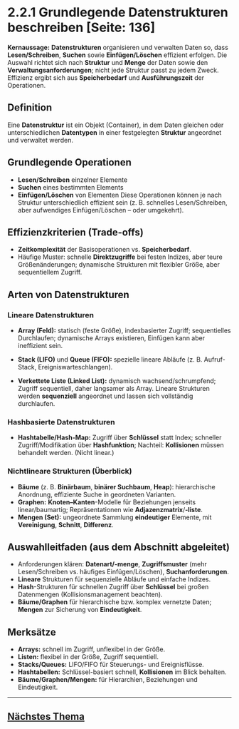 # 2.2.1 Grundlegende Datenstrukturen beschreiben [Seite: 136] 

**Kernaussage:** **Datenstrukturen** organisieren und verwalten Daten so, dass **Lesen/Schreiben**, **Suchen** sowie **Einfügen/Löschen** effizient erfolgen. Die Auswahl richtet sich nach **Struktur** und **Menge** der Daten sowie den **Verwaltungsanforderungen**; nicht jede Struktur passt zu jedem Zweck. Effizienz ergibt sich aus **Speicherbedarf** und **Ausführungszeit** der Operationen. 

## Definition

Eine **Datenstruktur** ist ein Objekt (Container), in dem Daten gleichen oder unterschiedlichen **Datentypen** in einer festgelegten **Struktur** angeordnet und verwaltet werden. 

## Grundlegende Operationen

* **Lesen/Schreiben** einzelner Elemente
* **Suchen** eines bestimmten Elements
* **Einfügen/Löschen** von Elementen
  Diese Operationen können je nach Struktur unterschiedlich effizient sein (z. B. schnelles Lesen/Schreiben, aber aufwendiges Einfügen/Löschen – oder umgekehrt). 

## Effizienzkriterien (Trade-offs)

* **Zeitkomplexität** der Basisoperationen vs. **Speicherbedarf**.
* Häufige Muster: schnelle **Direktzugriffe** bei festen Indizes, aber teure Größenänderungen; dynamische Strukturen mit flexibler Größe, aber sequentiellem Zugriff. 

## Arten von Datenstrukturen

### Lineare Datenstrukturen

* **Array (Feld):** statisch (feste Größe), indexbasierter Zugriff; sequentielles Durchlaufen; dynamische Arrays existieren, Einfügen kann aber ineffizient sein.

* **Stack (LIFO)** und **Queue (FIFO):** spezielle lineare Abläufe (z. B. Aufruf-Stack, Ereigniswarteschlangen).
* **Verkettete Liste (Linked List):** dynamisch wachsend/schrumpfend; Zugriff sequentiell, daher langsamer als Array.
  Lineare Strukturen werden **sequenziell** angeordnet und lassen sich vollständig durchlaufen. 

### Hashbasierte Datenstrukturen

* **Hashtabelle/Hash-Map:** Zugriff über **Schlüssel** statt Index; schneller Zugriff/Modifikation über **Hashfunktion**; Nachteil: **Kollisionen** müssen behandelt werden. (Nicht linear.) 

### Nichtlineare Strukturen (Überblick)

* **Bäume** (z. B. **Binärbaum**, **binärer Suchbaum**, **Heap**): hierarchische Anordnung, effiziente Suche in geordneten Varianten.
* **Graphen:** **Knoten–Kanten**-Modelle für Beziehungen jenseits linear/baumartig; Repräsentationen wie **Adjazenzmatrix**/**-liste**.
* **Mengen (Set):** ungeordnete Sammlung **eindeutiger** Elemente, mit **Vereinigung**, **Schnitt**, **Differenz**.

## Auswahlleitfaden (aus dem Abschnitt abgeleitet)

* Anforderungen klären: **Datenart/-menge**, **Zugriffsmuster** (mehr Lesen/Schreiben vs. häufiges Einfügen/Löschen), **Suchanforderungen**.
* **Lineare** Strukturen für sequenzielle Abläufe und einfache Indizes.
* **Hash**-Strukturen für schnellen Zugriff über **Schlüssel** bei großen Datenmengen (Kollisionsmanagement beachten).
* **Bäume/Graphen** für hierarchische bzw. komplex vernetzte Daten; **Mengen** zur Sicherung von **Eindeutigkeit**. 

## Merksätze

* **Arrays:** schnell im Zugriff, unflexibel in der Größe.
* **Listen:** flexibel in der Größe, Zugriff sequentiell.
* **Stacks/Queues:** LIFO/FIFO für Steuerungs- und Ereignisflüsse.
* **Hashtabellen:** Schlüssel-basiert schnell, **Kollisionen** im Blick behalten.
* **Bäume/Graphen/Mengen:** für Hierarchien, Beziehungen und Eindeutigkeit.

---

## [Nächstes Thema](./2.2.2_Datenstrukturen_bedarfsgerecht_auswaehlen.md)